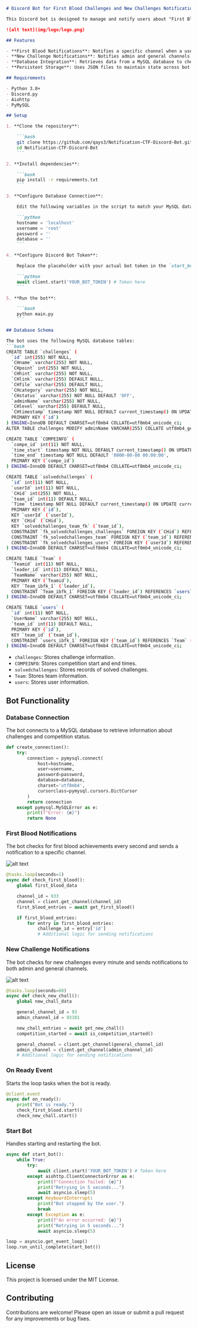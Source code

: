 ```md
# Discord Bot for First Blood Challenges and New Challenges Notifications

This Discord bot is designed to manage and notify users about "First Blood" challenges and new challenges in a competition. The bot uses MySQL for data storage and retrieval, and the Discord API for notifications.

![alt text](img/logo/logo.png)

## Features

- **First Blood Notifications**: Notifies a specific channel when a user achieves the first blood on a challenge.
- **New Challenge Notifications**: Notifies admin and general channels when new challenges are posted.
- **Database Integration**: Retrieves data from a MySQL database to check for first blood and new challenges.
- **Persistent Storage**: Uses JSON files to maintain state across bot restarts.

## Requirements

- Python 3.8+
- Discord.py
- Aiohttp
- PyMySQL

## Setup

1. **Clone the repository**:

    ```bash
    git clone https://github.com/qays3/Notification-CTF-Discord-Bot.git
    cd Notification-CTF-Discord-Bot
    ```

2. **Install dependencies**:

    ```bash
    pip install -r requirements.txt
    ```

3. **Configure Database Connection**:

    Edit the following variables in the script to match your MySQL database configuration:

    ```python
    hostname = 'localhost'
    username = 'root'
    password = ''
    database = ''
    ```

4. **Configure Discord Bot Token**:

    Replace the placeholder with your actual bot token in the `start_bot` function:

    ```python
    await client.start('YOUR_BOT_TOKEN') # Token here
    ```

5. **Run the bot**:

    ```bash
    python main.py
    ```

## Database Schema

The bot uses the following MySQL database tables:
```bash
CREATE TABLE `challenges` (
  `id` int(255) NOT NULL,
  `CHname` varchar(255) NOT NULL,
  `CHpoint` int(255) NOT NULL,
  `CHhint` varchar(255) NOT NULL,
  `CHlink` varchar(255) DEFAULT NULL,
  `CHfile` varchar(255) DEFAULT NULL,
  `CHcategory` varchar(255) NOT NULL,
  `CHstatus` varchar(255) NOT NULL DEFAULT 'OFF',
  `adminName` varchar(255) NOT NULL,
  `CHlevel` varchar(255) DEFAULT NULL,
  `CHtimestamp` timestamp NOT NULL DEFAULT current_timestamp() ON UPDATE current_timestamp(),
  PRIMARY KEY (`id`)
) ENGINE=InnoDB DEFAULT CHARSET=utf8mb4 COLLATE=utf8mb4_unicode_ci;
ALTER TABLE challenges MODIFY adminName VARCHAR(255) COLLATE utf8mb4_general_ci;

CREATE TABLE `COMPEINFO` (
  `compe_id` int(11) NOT NULL,
  `time_start` timestamp NOT NULL DEFAULT current_timestamp() ON UPDATE current_timestamp(),
  `time_end` timestamp NOT NULL DEFAULT '0000-00-00 00:00:00',
  PRIMARY KEY (`compe_id`)
) ENGINE=InnoDB DEFAULT CHARSET=utf8mb4 COLLATE=utf8mb4_unicode_ci;

CREATE TABLE `solvedchallenges` (
  `id` int(11) NOT NULL,
  `userId` int(11) NOT NULL,
  `CHid` int(255) NOT NULL,
  `team_id` int(11) DEFAULT NULL,
  `Time` timestamp NOT NULL DEFAULT current_timestamp() ON UPDATE current_timestamp(),
  PRIMARY KEY (`id`),
  KEY `userId` (`userId`),
  KEY `CHid` (`CHid`),
  KEY `solvedchallenges_team_fk` (`team_id`),
  CONSTRAINT `fk_solvedchallenges_challenges` FOREIGN KEY (`CHid`) REFERENCES `challenges` (`id`) ON DELETE CASCADE,
  CONSTRAINT `fk_solvedchallenges_team` FOREIGN KEY (`team_id`) REFERENCES `Team` (`Teamid`) ON DELETE SET NULL,
  CONSTRAINT `fk_solvedchallenges_users` FOREIGN KEY (`userId`) REFERENCES `users` (`id`) ON DELETE CASCADE
) ENGINE=InnoDB DEFAULT CHARSET=utf8mb4 COLLATE=utf8mb4_unicode_ci;

CREATE TABLE `Team` (
  `Teamid` int(11) NOT NULL,
  `leader_id` int(11) DEFAULT NULL,
  `TeamName` varchar(255) NOT NULL,
  PRIMARY KEY (`Teamid`),
  KEY `Team_ibfk_1` (`leader_id`),
  CONSTRAINT `Team_ibfk_1` FOREIGN KEY (`leader_id`) REFERENCES `users` (`id`) ON DELETE CASCADE
) ENGINE=InnoDB DEFAULT CHARSET=utf8mb4 COLLATE=utf8mb4_unicode_ci;

CREATE TABLE `users` (
  `id` int(11) NOT NULL,
  `UserName` varchar(255) NOT NULL,
  `team_id` int(11) DEFAULT NULL,
  PRIMARY KEY (`id`),
  KEY `team_id` (`team_id`),
  CONSTRAINT `users_ibfk_1` FOREIGN KEY (`team_id`) REFERENCES `Team` (`Teamid`) ON DELETE CASCADE
) ENGINE=InnoDB DEFAULT CHARSET=utf8mb4 COLLATE=utf8mb4_unicode_ci;
```
- `challenges`: Stores challenge information.
- `COMPEINFO`: Stores competition start and end times.
- `solvedchallenges`: Stores records of solved challenges.
- `Team`: Stores team information.
- `users`: Stores user information.

## Bot Functionality

### Database Connection

The bot connects to a MySQL database to retrieve information about challenges and competition status.

```python
def create_connection():
    try:
        connection = pymysql.connect(
            host=hostname,
            user=username,
            password=password,
            database=database,
            charset='utf8mb4',
            cursorclass=pymysql.cursors.DictCursor
        )
        return connection
    except pymysql.MySQLError as e:
        print(f"Error: {e}")
        return None
```

### First Blood Notifications

The bot checks for first blood achievements every second and sends a notification to a specific channel.

![alt text](img/screenshot/1.png)

```python
@tasks.loop(seconds=1)
async def check_first_blood():
    global first_blood_data

    channel_id = 933
    channel = client.get_channel(channel_id)
    first_blood_entries = await get_first_blood()

    if first_blood_entries:
        for entry in first_blood_entries:
            challenge_id = entry['id']
            # Additional logic for sending notifications
```

### New Challenge Notifications

The bot checks for new challenges every minute and sends notifications to both admin and general channels.

![alt text](img/screenshot/2.png)

```python
@tasks.loop(seconds=60)
async def check_new_chall():
    global new_chall_data

    general_channel_id = 93
    admin_channel_id = 93101

    new_chall_entries = await get_new_chall()
    competition_started = await is_competition_started()

    general_channel = client.get_channel(general_channel_id)
    admin_channel = client.get_channel(admin_channel_id)
    # Additional logic for sending notifications
```

### On Ready Event

Starts the loop tasks when the bot is ready.

```python
@client.event
async def on_ready():
    print("Bot is ready.")
    check_first_blood.start()
    check_new_chall.start()
```

### Start Bot

Handles starting and restarting the bot.

```python
async def start_bot():
    while True:
        try:
            await client.start('YOUR_BOT_TOKEN') # Token here
        except aiohttp.ClientConnectorError as e:
            print(f"Connection failed: {e}")
            print("Retrying in 5 seconds...")
            await asyncio.sleep(5)
        except KeyboardInterrupt:
            print("Bot stopped by the user.")
            break
        except Exception as e:
            print(f"An error occurred: {e}")
            print("Retrying in 5 seconds...")
            await asyncio.sleep(5)

loop = asyncio.get_event_loop()
loop.run_until_complete(start_bot())
```

## License

This project is licensed under the MIT License.

## Contributing

Contributions are welcome! Please open an issue or submit a pull request for any improvements or bug fixes.
```
